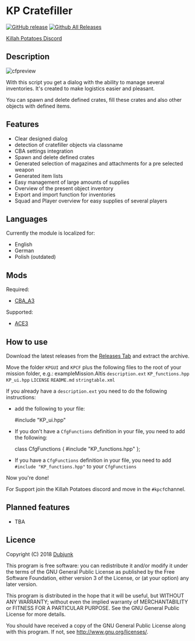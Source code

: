 # KP Cratefiller
[![GitHub release](https://img.shields.io/github/release/KillahPotatoes/KP-cratefiller.svg)](https://github.com/KillahPotatoes/KP-cratefiller/releases)
[![Github All Releases](https://img.shields.io/github/downloads/KillahPotatoes/KP-cratefiller/total.svg)](https://github.com/KillahPotatoes/KP-cratefiller)

[Killah Potatoes Discord](https://discord.gg/fjSPn8t)

## Description
![cfpreview](https://i.imgur.com/f1SBQzP.jpg)

With this script you get a dialog with the ability to manage several inventories. It's created to make logistics easier and pleasant.

You can spawn and delete defined crates, fill these crates and also other objects with defined items.

## Features

* Clear designed dialog
* detection of cratefiller objects via classname
* CBA settings integration
* Spawn and delete defined crates
* Generated selection of magazines and attachments for a pre selected weapon
* Generated item lists
* Easy management of large amounts of supplies
* Overview of the present object inventory
* Export and import function for inventories
* Squad and Player overview for easy supplies of several players

## Languages

Currently the module is localized for:
* English
* German
* Polish (outdated)

## Mods

Required:
* [CBA_A3](https://steamcommunity.com/workshop/filedetails/?id=450814997)

Supported:
* [ACE3](https://steamcommunity.com/sharedfiles/filedetails/?id=463939057)

## How to use

Download the latest releases from the [Releases Tab](https://github.com/KillahPotatoes/KP-cratefiller/releases) and extract the archive.

Move the folder `KPGUI` and `KPCF` plus the following files to the root of your mission folder, e.g.: exampleMission.Altis
`description.ext`
`KP_functions.hpp`
`KP_ui.hpp`
`LICENSE`
`README.md`
`stringtable.xml`

If you already have a `description.ext` you need to do the following instructions:

* add the following to your file:

    #include "KP_ui.hpp"

* If you don't have a `CfgFunctions` definition in your file, you need to add the following:

    class CfgFunctions {
        #include "KP_functions.hpp"
    };

* If you have a `CfgFunctions` definition in your file, you need to add `#include "KP_functions.hpp"` to your `CfgFunctions`

Now you're done!

For Support join the Killah Potatoes discord and move in the `#kpcf`channel.

## Planned features

* TBA

## Licence
Copyright (C) 2018 [Dubjunk](https://github.com/Dubjunk)

This program is free software: you can redistribute it and/or modify it under the terms of the GNU General Public License as published by the Free Software Foundation, either version 3 of the License, or (at your option) any later version.

This program is distributed in the hope that it will be useful, but WITHOUT ANY WARRANTY; without even the implied warranty of MERCHANTABILITY or FITNESS FOR A PARTICULAR PURPOSE. See the GNU General Public License for more details.

You should have received a copy of the GNU General Public License along with this program. If not, see http://www.gnu.org/licenses/.
